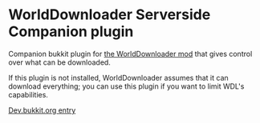 # WorldDownloader Serverside Companion plugin
Companion bukkit plugin for [the WorldDownloader mod](https://github.com/Pokechu22/WorldDownloader) that gives control over what can be downloaded.

If this plugin is not installed, WorldDownloader assumes that it can download everything; you can use this plugin if you want to limit WDL's capabilities.

[Dev.bukkit.org entry](http://dev.bukkit.org/bukkit-plugins/wdl-companion/)